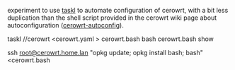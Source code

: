 
experiment to use [taskl] to automate configuration of cerowrt, with a bit less duplication than the shell script provided in the cerowrt wiki page about autoconfiguration ([cerowrt-autoconfig]).


  taskl //cerowrt <cerowrt.yaml > cerowrt.bash
  bash cerowrt.bash show

  ssh root@cerowrt.home.lan "opkg update; opkg install bash; bash" <cerowrt.bash


[taskl]: https://github.com/solidsnack/taskl
[cerowrt-autoconfig]: http://www.bufferbloat.net/projects/cerowrt/wiki/Automated_Configuration_of_CeroWrt
